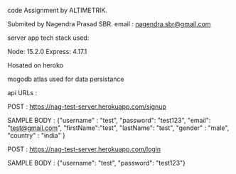 code Assignment by ALTIMETRIK.

Submited by Nagendra Prasad SBR.
email : nagendra.sbr@gmail.com

server app tech stack used:

Node: 15.2.0
Express: 4.17.1

Hosated on heroko

mogodb atlas used for data persistance

api URLs :

POST : https://nag-test-server.herokuapp.com/signup

SAMPLE BODY : {"username" : "test", "password": "test123", "email": "test@gmail.com", "firstName":"test",
                "lastName": "test", "gender" : "male", "country" : "india" }

POST : https://nag-test-server.herokuapp.com/login

SAMPLE BODY : {"username": "test", "password": "test123"}
